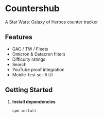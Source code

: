 # Countershub

A Star Wars: Galaxy of Heroes counter tracker

## Features
- GAC / TW / Fleets  
- Omicron & Datacron filters  
- Difficulty ratings  
- Search  
- YouTube proof integration  
- Mobile-first sci-fi UI  

## Getting Started

1. **Install dependencies**  
   ```bash
   npm install
